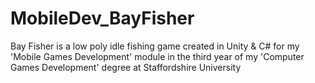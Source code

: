 # MobileDev_BayFisher
Bay Fisher is a low poly idle fishing game created in Unity &amp; C# for my 'Mobile Games Development' module in the third year of my 'Computer Games Development' degree at Staffordshire University
